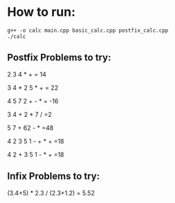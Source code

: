 # How to run:
```
g++ -o calc main.cpp basic_calc.cpp postfix_calc.cpp
./calc
```

## Postfix Problems to try:

2 3 4 * +
= 14

3 4 * 2 5 * +
= 22

4 5 7 2 + - *
= -16

3 4 + 2 * 7 /
=2

5 7 + 62 - *
=48

4 2 3 5 1 - + * +
=18

4 2 + 3 5 1 - * +
=18

## Infix Problems to try:

(3.4+5) * 2.3 / (2.3+1.2)
= 5.52